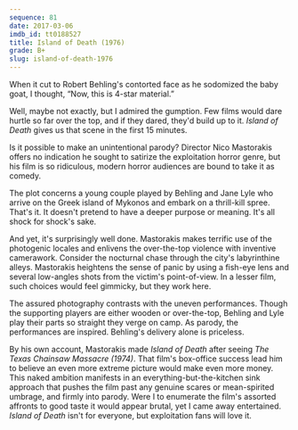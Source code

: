 ```yaml
---
sequence: 81
date: 2017-03-06
imdb_id: tt0188527
title: Island of Death (1976)
grade: B+
slug: island-of-death-1976
---
```


When it cut to Robert Behling's contorted face as he sodomized the baby goat, I thought, “Now, this is 4-star material.”

Well, maybe not exactly, but I admired the gumption. Few films would dare hurtle so far over the top, and if they dared, they'd build up to it. _Island of Death_ gives us that scene in the first 15 minutes.

Is it possible to make an unintentional parody? Director Nico Mastorakis offers no indication he sought to satirize the exploitation horror genre, but his film is so ridiculous, modern horror audiences are bound to take it as comedy.

The plot concerns a young couple played by Behling and Jane Lyle who arrive on the Greek island of Mykonos and embark on a thrill-kill spree. That's it. It doesn't pretend to have a deeper purpose or meaning. It's all shock for shock's sake.

And yet, it's surprisingly well done. Mastorakis makes terrific use of the photogenic locales and enlivens the over-the-top violence with inventive camerawork. Consider the nocturnal chase through the city's labyrinthine alleys. Mastorakis heightens the sense of panic by using a fish-eye lens and several low-angles shots from the victim's point-of-view. In a lesser film, such choices would feel gimmicky, but they work here.

The assured photography contrasts with the uneven performances. Though the supporting players are either wooden or over-the-top, Behling and Lyle play their parts so straight they verge on camp. As parody, the performances are inspired. Behling's delivery alone is priceless.

By his own account, Mastorakis made _Island of Death_ after seeing _The Texas Chainsaw Massacre (1974)_. That film's box-office success lead him to believe an even more extreme picture would make even more money. This naked ambition manifests in an everything-but-the-kitchen sink approach that pushes the film past any genuine scares or mean-spirited umbrage, and firmly into parody. Were I to enumerate the film's assorted affronts to good taste it would appear brutal, yet I came away entertained. _Island of Death_ isn't for everyone, but exploitation fans will love it.

